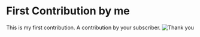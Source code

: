 <h1>First Contribution by me</h1>
This is my first contribution. A contribution by your subscriber.
<img src="https://image.freepik.com/free-vector/thank-you-lettering_1262-6963.jpg" alt="Thank you" />

